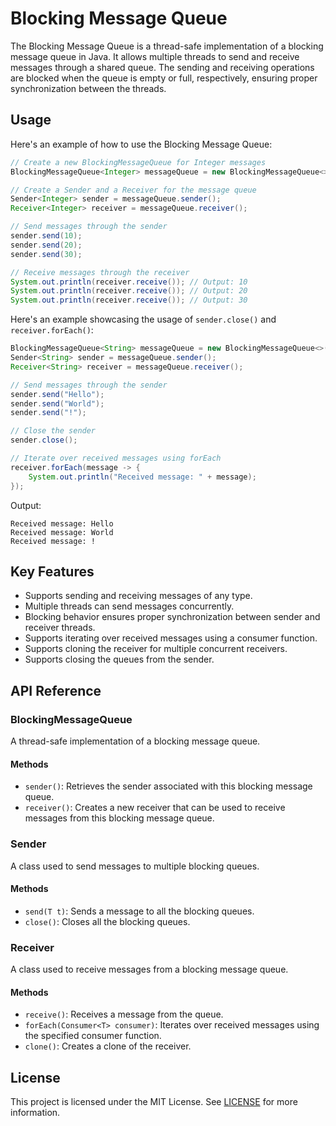 # Blocking Message Queue

The Blocking Message Queue is a thread-safe implementation of a blocking message queue in Java. It allows multiple threads to send and receive messages through a shared queue. The sending and receiving operations are blocked when the queue is empty or full, respectively, ensuring proper synchronization between the threads.

## Usage

Here's an example of how to use the Blocking Message Queue:

```java
// Create a new BlockingMessageQueue for Integer messages
BlockingMessageQueue<Integer> messageQueue = new BlockingMessageQueue<>();

// Create a Sender and a Receiver for the message queue
Sender<Integer> sender = messageQueue.sender();
Receiver<Integer> receiver = messageQueue.receiver();

// Send messages through the sender
sender.send(10);
sender.send(20);
sender.send(30);

// Receive messages through the receiver
System.out.println(receiver.receive()); // Output: 10
System.out.println(receiver.receive()); // Output: 20
System.out.println(receiver.receive()); // Output: 30
```

Here's an example showcasing the usage of `sender.close()` and `receiver.forEach()`:

```java
BlockingMessageQueue<String> messageQueue = new BlockingMessageQueue<>();
Sender<String> sender = messageQueue.sender();
Receiver<String> receiver = messageQueue.receiver();

// Send messages through the sender
sender.send("Hello");
sender.send("World");
sender.send("!");

// Close the sender
sender.close();

// Iterate over received messages using forEach
receiver.forEach(message -> {
    System.out.println("Received message: " + message);
});
```

Output:
```
Received message: Hello
Received message: World
Received message: !
```

## Key Features

- Supports sending and receiving messages of any type.
- Multiple threads can send messages concurrently.
- Blocking behavior ensures proper synchronization between sender and receiver threads.
- Supports iterating over received messages using a consumer function.
- Supports cloning the receiver for multiple concurrent receivers.
- Supports closing the queues from the sender.

## API Reference

### BlockingMessageQueue<T>

A thread-safe implementation of a blocking message queue.

#### Methods

- `sender()`: Retrieves the sender associated with this blocking message queue.
- `receiver()`: Creates a new receiver that can be used to receive messages from this blocking message queue.

### Sender<T>

A class used to send messages to multiple blocking queues.

#### Methods

- `send(T t)`: Sends a message to all the blocking queues.
- `close()`: Closes all the blocking queues.

### Receiver<T>

A class used to receive messages from a blocking message queue.

#### Methods

- `receive()`: Receives a message from the queue.
- `forEach(Consumer<T> consumer)`: Iterates over received messages using the specified consumer function.
- `clone()`: Creates a clone of the receiver.

## License

This project is licensed under the MIT License. See [LICENSE](LICENSE) for more information.
